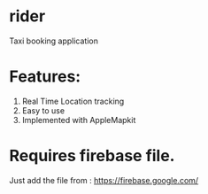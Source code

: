 # rider
Taxi booking application 
# Features:
1. Real Time Location tracking
2. Easy to use 
3. Implemented with AppleMapkit

# Requires firebase file.
Just add the file from : 
https://firebase.google.com/
